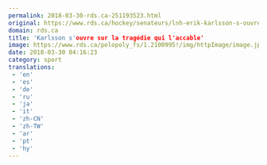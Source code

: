 ```yaml
---
permalink: 2018-03-30-rds.ca-251193523.html
original: https://www.rds.ca/hockey/senateurs/lnh-erik-karlsson-s-ouvre-sur-la-tragedie-qui-a-frappe-sa-famille-1.6019080?localLinksEnabled=false
domain: rds.ca
title: 'Karlsson s'ouvre sur la tragédie qui l'accable'
image: https://www.rds.ca/polopoly_fs/1.2100995!/img/httpImage/image.jpg_gen/derivatives/details-xhdpi/image.jpg
date: 2018-03-30 04:16:23
category: sport
translations: 
 - 'en'
 - 'es'
 - 'de'
 - 'ru'
 - 'ja'
 - 'it'
 - 'zh-CN'
 - 'zh-TW'
 - 'ar'
 - 'pt'
 - 'hy'
---
```


